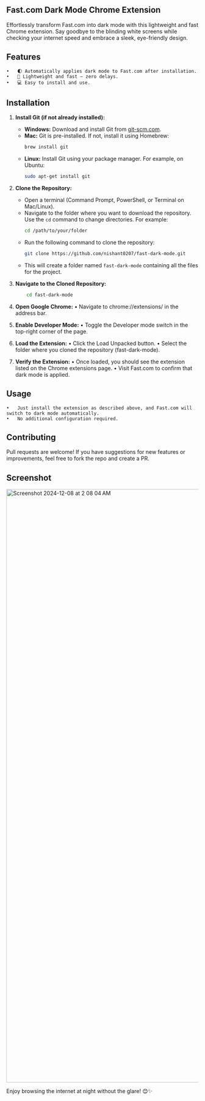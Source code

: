 ## Fast.com Dark Mode Chrome Extension

Effortlessly transform Fast.com into dark mode with this lightweight and fast Chrome extension. Say goodbye to the blinding white screens while checking your internet speed and embrace a sleek, eye-friendly design.

## Features

	•	🌓 Automatically applies dark mode to Fast.com after installation.
	•	🚀 Lightweight and fast – zero delays.
	•	💻 Easy to install and use.

## **Installation**

1. **Install Git (if not already installed):**  
   - **Windows:** Download and install Git from [git-scm.com](https://git-scm.com/).  
   - **Mac:** Git is pre-installed. If not, install it using Homebrew:  
     ```bash
     brew install git
     ```
   - **Linux:** Install Git using your package manager. For example, on Ubuntu:  
     ```bash
     sudo apt-get install git
     ```

2. **Clone the Repository:**  
   - Open a terminal (Command Prompt, PowerShell, or Terminal on Mac/Linux).  
   - Navigate to the folder where you want to download the repository. Use the `cd` command to change directories. For example:  
     ```bash
     cd /path/to/your/folder
     ```
   - Run the following command to clone the repository:  
     ```bash
     git clone https://github.com/nishant0207/fast-dark-mode.git
     ```
   - This will create a folder named `fast-dark-mode` containing all the files for the project.

3. **Navigate to the Cloned Repository:**  
   	```bash
   		cd fast-dark-mode

4.	**Open Google Chrome:**
	•	Navigate to chrome://extensions/ in the address bar.
5.	**Enable Developer Mode:**
	•	Toggle the Developer mode switch in the top-right corner of the page.
6.	**Load the Extension:**
	•	Click the Load Unpacked button.
	•	Select the folder where you cloned the repository (fast-dark-mode).
7.	**Verify the Extension:**
	•	Once loaded, you should see the extension listed on the Chrome extensions page.
	•	Visit Fast.com to confirm that dark mode is applied.

## Usage

	•	Just install the extension as described above, and Fast.com will switch to dark mode automatically.
	•	No additional configuration required.

## Contributing

Pull requests are welcome! If you have suggestions for new features or improvements, feel free to fork the repo and create a PR.

## Screenshot

<img width="1552" alt="Screenshot 2024-12-08 at 2 08 04 AM" src="https://github.com/user-attachments/assets/b82b5a1e-5ccf-4ed9-bb9e-85470f03533b">

Enjoy browsing the internet at night without the glare! 😊✨
